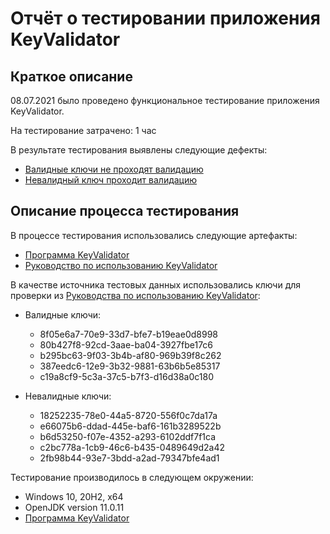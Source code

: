 # Отчёт о тестировании приложения KeyValidator

## Краткое описание

08.07.2021 было проведено функциональное тестирование приложения KeyValidator.

На тестирование затрачено: 1 час

В результате тестирования выявлены следующие дефекты:
* [Валидные ключи не проходят валидацию](https://github.com/tuzova/key-validator/issues/1#issue-940067262)
* [Невалидный ключ проходит валидацию](https://github.com/tuzova/key-validator/issues/2#issue-940068924)

## Описание процесса тестирования

В процессе тестирования использовались следующие артефакты:
* [Программа KeyValidator](https://github.com/netology-code/javaqa-homeworks/blob/master/intro/artifacts/KeyValidator.class)
* [Руководство по использованию KeyValidator](https://github.com/netology-code/javaqa-homeworks/blob/master/intro/user-manual.md)

В качестве источника тестовых данных использовались ключи для проверки из [Руководства по использованию KeyValidator](https://github.com/netology-code/javaqa-homeworks/blob/master/intro/user-manual.md):

* Валидные ключи:
  - 8f05e6a7-70e9-33d7-bfe7-b19eae0d8998
  - 80b427f8-92cd-3aae-ba04-3927fbe17c6
  - b295bc63-9f03-3b4b-af80-969b39f8c262
  - 387eedc6-12e9-3b32-9881-63b6b5e85317
  - c19a8cf9-5c3a-37c5-b7f3-d16d38a0c180
  
* Невалидные ключи:
  - 18252235-78e0-44a5-8720-556f0c7da17a
  - e66075b6-ddad-445e-baf6-161b3289522b
  - b6d53250-f07e-4352-a293-6102ddf7f1ca
  - c2bc778a-1cb9-46c6-b435-0489649d2a42
  - 2fb98b44-93e7-3bdd-a2ad-79347bfe4ad1

Тестирование производилось в следующем окружении:
* Windows 10, 20H2, x64
* OpenJDK version 11.0.11
* [Программа KeyValidator](https://github.com/netology-code/javaqa-homeworks/blob/master/intro/artifacts/KeyValidator.class)

